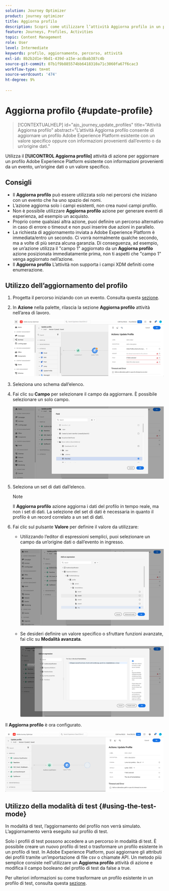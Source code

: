 ```yaml
---
solution: Journey Optimizer
product: journey optimizer
title: Aggiorna profilo
description: Scopri come utilizzare l’attività Aggiorna profilo in un percorso
feature: Journeys, Profiles, Activities
topic: Content Management
role: User
level: Intermediate
keywords: profilo, aggiornamento, percorso, attività
exl-id: 8b2b2d1e-9bd1-439d-a15e-acdbab387c4b
source-git-commit: 07b1f9b885574bb6418310a71c3060fa67f6cac3
workflow-type: tm+mt
source-wordcount: '474'
ht-degree: 9%

---
```


# Aggiorna profilo {#update-profile}

>[!CONTEXTUALHELP]
>id="ajo_journey_update_profiles"
>title="Attività Aggiorna profilo"
>abstract="L’attività Aggiorna profilo consente di aggiornare un profilo Adobe Experience Platform esistente con un valore specifico oppure con informazioni provenienti dall’evento o da un’origine dati."

Utilizza il **[!UICONTROL Aggiorna profilo]** attività di azione per aggiornare un profilo Adobe Experience Platform esistente con informazioni provenienti da un evento, un’origine dati o un valore specifico.

## Consigli

* Il **Aggiorna profilo** può essere utilizzata solo nei percorsi che iniziano con un evento che ha uno spazio dei nomi.
* L’azione aggiorna solo i campi esistenti, non crea nuovi campi profilo.
* Non è possibile utilizzare **Aggiorna profilo** azione per generare eventi di esperienza, ad esempio un acquisto.
* Proprio come qualsiasi altra azione, puoi definire un percorso alternativo in caso di errore o timeout e non puoi inserire due azioni in parallelo.
* La richiesta di aggiornamento inviata a Adobe Experience Platform è immediata/entro un secondo. Ci vorrà normalmente qualche secondo, ma a volte di più senza alcuna garanzia. Di conseguenza, ad esempio, se un’azione utilizza il &quot;campo 1&quot; aggiornato da un **Aggiorna profilo** azione posizionata immediatamente prima, non ti aspetti che &quot;campo 1&quot; venga aggiornato nell’azione.
* Il **Aggiorna profilo** L’attività non supporta i campi XDM definiti come enumerazione.

## Utilizzo dell’aggiornamento del profilo

1. Progetta il percorso iniziando con un evento. Consulta questa [sezione](../building-journeys/journey.md).

1. In **Azione** nella palette, rilascia la sezione **Aggiorna profilo** attività nell’area di lavoro.

   ![](assets/profileupdate0.png)

1. Seleziona uno schema dall’elenco.

1. Fai clic su **Campo** per selezionare il campo da aggiornare. È possibile selezionare un solo campo.

   ![](assets/profileupdate2.png)

1. Seleziona un set di dati dall’elenco.

   >[!NOTE]
   >
   >Il **Aggiorna profilo** azione aggiorna i dati del profilo in tempo reale, ma non i set di dati. La selezione del set di dati è necessaria in quanto il profilo è un record correlato a un set di dati.

1. Fai clic sul pulsante **Valore** per definire il valore da utilizzare:

   * Utilizzando l’editor di espressioni semplici, puoi selezionare un campo da un’origine dati o dall’evento in ingresso.

     ![](assets/profileupdate4.png)

   * Se desideri definire un valore specifico o sfruttare funzioni avanzate, fai clic su **Modalità avanzata**.

     ![](assets/profileupdate3.png)

Il **Aggiorna profilo** è ora configurato.

![](assets/profileupdate1.png)


## Utilizzo della modalità di test {#using-the-test-mode}

In modalità di test, l’aggiornamento del profilo non verrà simulato. L’aggiornamento verrà eseguito sul profilo di test.

Solo i profili di test possono accedere a un percorso in modalità di test. È possibile creare un nuovo profilo di test o trasformare un profilo esistente in un profilo di test. In Adobe Experience Platform, puoi aggiornare gli attributi dei profili tramite un’importazione di file csv o chiamate API. Un metodo più semplice consiste nell&#39;utilizzare un **Aggiorna profilo** attività di azione e modifica il campo booleano del profilo di test da false a true.

Per ulteriori informazioni su come trasformare un profilo esistente in un profilo di test, consulta questa [sezione](../audience/creating-test-profiles.md#create-test-profiles-csv).
